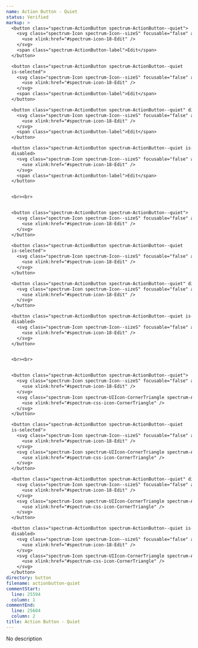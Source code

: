 ```yaml
---
name: Action Button - Quiet
status: Verified
markup: >
  <button class="spectrum-ActionButton spectrum-ActionButton--quiet">
    <svg class="spectrum-Icon spectrum-Icon--sizeS" focusable="false" aria-hidden="true" aria-label="Edit">
      <use xlink:href="#spectrum-icon-18-Edit" />
    </svg>
    <span class="spectrum-ActionButton-label">Edit</span>
  </button>

  <button class="spectrum-ActionButton spectrum-ActionButton--quiet
  is-selected">
    <svg class="spectrum-Icon spectrum-Icon--sizeS" focusable="false" aria-hidden="true" aria-label="Edit">
      <use xlink:href="#spectrum-icon-18-Edit" />
    </svg>
    <span class="spectrum-ActionButton-label">Edit</span>
  </button>

  <button class="spectrum-ActionButton spectrum-ActionButton--quiet" disabled>
    <svg class="spectrum-Icon spectrum-Icon--sizeS" focusable="false" aria-hidden="true" aria-label="Edit">
      <use xlink:href="#spectrum-icon-18-Edit" />
    </svg>
    <span class="spectrum-ActionButton-label">Edit</span>
  </button>

  <button class="spectrum-ActionButton spectrum-ActionButton--quiet is-selected"
  disabled>
    <svg class="spectrum-Icon spectrum-Icon--sizeS" focusable="false" aria-hidden="true" aria-label="Edit">
      <use xlink:href="#spectrum-icon-18-Edit" />
    </svg>
    <span class="spectrum-ActionButton-label">Edit</span>
  </button>


  <br><br>


  <button class="spectrum-ActionButton spectrum-ActionButton--quiet">
    <svg class="spectrum-Icon spectrum-Icon--sizeS" focusable="false" aria-hidden="true" aria-label="Edit">
      <use xlink:href="#spectrum-icon-18-Edit" />
    </svg>
  </button>

  <button class="spectrum-ActionButton spectrum-ActionButton--quiet
  is-selected">
    <svg class="spectrum-Icon spectrum-Icon--sizeS" focusable="false" aria-hidden="true" aria-label="Edit">
      <use xlink:href="#spectrum-icon-18-Edit" />
    </svg>
  </button>

  <button class="spectrum-ActionButton spectrum-ActionButton--quiet" disabled>
    <svg class="spectrum-Icon spectrum-Icon--sizeS" focusable="false" aria-hidden="true" aria-label="Edit">
      <use xlink:href="#spectrum-icon-18-Edit" />
    </svg>
  </button>

  <button class="spectrum-ActionButton spectrum-ActionButton--quiet is-selected"
  disabled>
    <svg class="spectrum-Icon spectrum-Icon--sizeS" focusable="false" aria-hidden="true" aria-label="Edit">
      <use xlink:href="#spectrum-icon-18-Edit" />
    </svg>
  </button>


  <br><br>


  <button class="spectrum-ActionButton spectrum-ActionButton--quiet">
    <svg class="spectrum-Icon spectrum-Icon--sizeS" focusable="false" aria-hidden="true" aria-label="Edit">
      <use xlink:href="#spectrum-icon-18-Edit" />
    </svg>
    <svg class="spectrum-Icon spectrum-UIIcon-CornerTriangle spectrum-ActionButton-hold" focusable="false" aria-hidden="true">
      <use xlink:href="#spectrum-css-icon-CornerTriangle" />
    </svg>
  </button>

  <button class="spectrum-ActionButton spectrum-ActionButton--quiet
  is-selected">
    <svg class="spectrum-Icon spectrum-Icon--sizeS" focusable="false" aria-hidden="true" aria-label="Edit">
      <use xlink:href="#spectrum-icon-18-Edit" />
    </svg>
    <svg class="spectrum-Icon spectrum-UIIcon-CornerTriangle spectrum-ActionButton-hold" focusable="false" aria-hidden="true">
      <use xlink:href="#spectrum-css-icon-CornerTriangle" />
    </svg>
  </button>

  <button class="spectrum-ActionButton spectrum-ActionButton--quiet" disabled>
    <svg class="spectrum-Icon spectrum-Icon--sizeS" focusable="false" aria-hidden="true" aria-label="Edit">
      <use xlink:href="#spectrum-icon-18-Edit" />
    </svg>
    <svg class="spectrum-Icon spectrum-UIIcon-CornerTriangle spectrum-ActionButton-hold" focusable="false" aria-hidden="true">
      <use xlink:href="#spectrum-css-icon-CornerTriangle" />
    </svg>
  </button>

  <button class="spectrum-ActionButton spectrum-ActionButton--quiet is-selected"
  disabled>
    <svg class="spectrum-Icon spectrum-Icon--sizeS" focusable="false" aria-hidden="true" aria-label="Edit">
      <use xlink:href="#spectrum-icon-18-Edit" />
    </svg>
    <svg class="spectrum-Icon spectrum-UIIcon-CornerTriangle spectrum-ActionButton-hold" focusable="false" aria-hidden="true">
      <use xlink:href="#spectrum-css-icon-CornerTriangle" />
    </svg>
  </button>
directory: button
filename: actionbutton-quiet
commentStart:
  line: 25594
  column: 1
commentEnd:
  line: 25684
  column: 2
title: Action Button - Quiet
---
```

No description